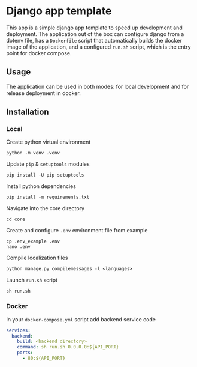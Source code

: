 # Django app template

This app is a simple django app template to speed up development and deployment. The application out of the box can configure django from a dotenv file, has a `Dockerfile` script that automatically builds the docker image of the application, and a configured `run.sh` script, which is the entry point for docker compose.

## Usage

The application can be used in both modes: for local development and for release deployment in docker.

## Installation

### Local

Create python virtual environment

    python -m venv .venv

Update `pip` & `setuptools` modules

    pip install -U pip setuptools

Install python dependencies

    pip install -m requirements.txt

Navigate into the core directory

    cd core

Create and configure `.env` environment file from example

    cp .env_example .env
    nano .env

Compile localization files

    python manage.py compilemessages -l <languages>

Launch `run.sh` script

    sh run.sh

### Docker

In your `docker-compose.yml` script add backend service code

```yml
services:
  backend:
    build: <backend directory>
    command: sh run.sh 0.0.0.0:${API_PORT}
    ports:
      - 80:${API_PORT}
```
